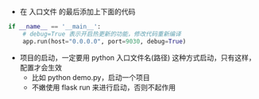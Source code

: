 - 在 入口文件 的最后添加上下面的代码
```py
if __name__ == '__main__':
    # debug=True 表示开启热更新的功能，修改代码重新编译
    app.run(host="0.0.0.0", port=9030, debug=True)
```


- 项目的启动，一定要用 python 入口文件名(路径) 这种方式启动，只有这样，配置才会生效
  - 比如 python demo.py，启动一个项目
  - 不嫩使用 flask run 来进行启动，否则不起作用

